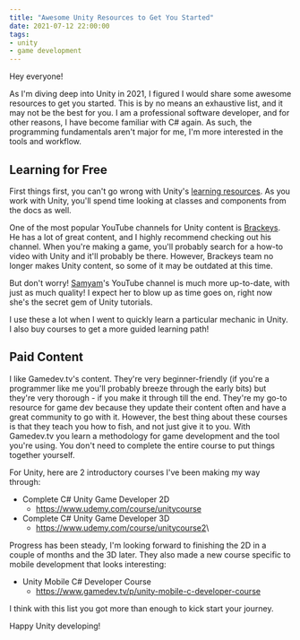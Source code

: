 ```yaml
---
title: "Awesome Unity Resources to Get You Started"
date: 2021-07-12 22:00:00
tags:
- unity
- game development
---
```


Hey everyone!

As I'm diving deep into Unity in 2021, I figured I would share some awesome resources to get you started. This is by no means an exhaustive list, and it may not be the best for you. I am a professional software developer, and for other reasons, I have become familiar with C# again. As such, the programming fundamentals aren't major for me, I'm more interested in the tools and workflow.

## Learning for Free

First things first, you can't go wrong with Unity's <a href="https://unity.com/learn" target="_blank" rel="nofollow noopener noreferrer"> learning resources</a>. As you work with Unity, you'll spend time looking at classes and components from the docs as well.

One of the most popular YouTube channels for Unity content is <a href="https://www.youtube.com/user/Brackeys" target="_blank" rel="nofollow noopener noreferrer"> Brackeys</a>. He has a lot of great content, and I highly recommend checking out his channel. When you're making a game, you'll probably search for a how-to video with Unity and it'll probably be there. However, Brackeys team no longer makes Unity content, so some of it may be outdated at this time.

But don't worry! <a href="https://www.youtube.com/channel/UCCkLMimnKzKbOQYxPDSYXFw" target="_blank" rel="nofollow noopener noreferrer">Samyam</a>'s YouTube channel is much more up-to-date, with just as much quality! I expect her to blow up as time goes on, right now she's the secret gem of Unity tutorials.

I use these a lot when I went to quickly learn a particular mechanic in Unity. I also buy courses to get a more guided learning path!

## Paid Content

I like Gamedev.tv's content. They're very beginner-friendly (if you're a programmer like me you'll probably breeze through the early bits) but they're very thorough \- if you make it through till the end. They're my go-to resource for game dev because they update their content often and have a great community to go with it. However, the best thing about these courses is that they teach you how to fish, and not just give it to you. With Gamedev.tv you learn a methodology for game development and the tool you're using. You don't need to complete the entire course to put things together yourself.

For Unity, here are 2 introductory courses I've been making my way through:

* Complete C# Unity Game Developer 2D
  * <a href="https://www.udemy.com/course/unitycourse" target="_blank" rel="nofollow noopener noreferrer">https://www.udemy.com/course/unitycourse</a>
* Complete C# Unity Game Developer 3D
  * <a href="https://www.udemy.com/course/unitycourse2" target="_blank" rel="nofollow noopener noreferrer">https://www.udemy.com/course/unitycourse2</a>\

Progress has been steady, I'm looking forward to finishing the 2D in a couple of months and the 3D later. They also made a new course specific to mobile development that looks interesting:

* Unity Mobile C# Developer Course
  * <a href="https://www.gamedev.tv/p/unity-mobile-c-developer-course" target="_blank" rel="nofollow noopener noreferrer">https://www.gamedev.tv/p/unity-mobile-c-developer-course</a>

I think with this list you got more than enough to kick start your journey.

Happy Unity developing!
